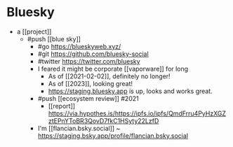 # Bluesky

- a [[project]]
  - #push [[blue sky]]
    - #go https://blueskyweb.xyz/
    - #git https://github.com/bluesky-social
    - #twitter https://twitter.com/bluesky
    - I feared it might be corporate [[vaporware]] for long
      - As of [[2021-02-02]], definitely no longer!
      - As of [[2023]], looking great!
      - https://staging.bluesky.app is up, looks and works great.
    - #push [[ecosystem review]] #2021
      - [[report]] https://via.hypothes.is/https://ipfs.io/ipfs/QmdFrru4PyHzXGZztEPnYToBR3QovD7fkC1HSyty22LzfD
    - I'm [[flancian.bsky.social]] ~ https://staging.bsky.app/profile/flancian.bsky.social
